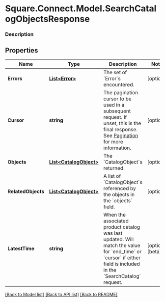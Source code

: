 # Square.Connect.Model.SearchCatalogObjectsResponse

### Description



## Properties

Name | Type | Description | Notes
------------ | ------------- | ------------- | -------------
**Errors** | [**List&lt;Error&gt;**](Error.md) | The set of &#x60;Error&#x60;s encountered. | [optional] 
**Cursor** | **string** | The pagination cursor to be used in a subsequent request. If unset, this is the final response. See [Pagination](https://developer.squareup.com/docs/basics/api101/pagination) for more information. | [optional] 
**Objects** | [**List&lt;CatalogObject&gt;**](CatalogObject.md) | The &#x60;CatalogObject&#x60;s returned. | [optional] 
**RelatedObjects** | [**List&lt;CatalogObject&gt;**](CatalogObject.md) | A list of &#x60;CatalogObject&#x60;s referenced by the objects in the &#x60;objects&#x60; field. | [optional] 
**LatestTime** | **string** |  When the associated product catalog was last updated. Will match the value for &#x60;end_time&#x60; or &#x60;cursor&#x60; if either field is included in the &#x60;SearchCatalog&#x60; request. | [optional] [beta]



[[Back to Model list]](../README.md#documentation-for-models) [[Back to API list]](../README.md#documentation-for-api-endpoints) [[Back to README]](../README.md)

